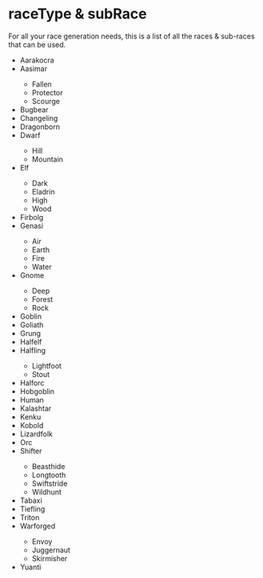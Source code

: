 <title>Race Types</title>
<link rel="stylesheet" type="text/css" href="topNav.css">
<link rel="stylesheet" type="text/css" href="style.css">
<script defer src="./modules/functions.js"></script>


# <b><span class="yellow">raceType</span> & <span class="yellow">subRace</span></b>
<p>For all your race generation needs, this is a list of all the races & sub-races that can be used.</p>
<ul>
<li><a>Aarakocra</a></li>
<li><a onclick="textHide('aasimar')">Aasimar</a></li>
<div class="showHide" id="aasimar">
	<ul>
		<li><a>Fallen</a></li>
		<li><a>Protector</a></li>
		<li><a>Scourge</a></li>
	</ul>
</div>
<li><a>Bugbear</a></li>
<li><a>Changeling</a></li>
<li><a>Dragonborn</a></li>
<li><a onclick="textHide('dwarf')">Dwarf</a></li>
<div class="showHide" id="aasimar">
	<ul>
		<li><a>Hill</a></li>
		<li><a>Mountain</a></li>
	</ul>
</div>
<li><a onclick="textHide('elf')">Elf</a></li>
<div class="showHide" id="aasimar">
	<ul>
		<li><a>Dark</a></li>
		<li><a>Eladrin</a></li>
		<li><a>High</a></li>
		<li><a>Wood</a></li>
	</ul>
</div>
<li><a>Firbolg</a></li>
<li><a onclick="textHide('genasi')">Genasi</a></li>
<div class="showHide" id="aasimar">
	<ul>
		<li><a>Air</a></li>
		<li><a>Earth</a></li>
		<li><a>Fire</a></li>
		<li><a>Water</a></li>
	</ul>
</div>
<li><a onclick="textHide('gnome')">Gnome</a></li>
<div class="showHide" id="aasimar">
	<ul>
		<li><a>Deep</a></li>
		<li><a>Forest</a></li>
		<li><a>Rock</a></li>
	</ul>
</div>
<li><a>Goblin</a></li>
<li><a>Goliath</a></li>
<li><a>Grung</a></li>
<li><a>Halfelf</a></li>
<li><a onclick="textHide('halfling')">Halfling</a></li>
<div class="showHide" id="aasimar">
	<ul>
		<li><a>Lightfoot</a></li>
		<li><a>Stout</a></li>
	</ul>
</div>
<li><a>Halforc</a></li>
<li><a>Hobgoblin</a></li>
<li><a>Human</a></li>
<li><a>Kalashtar</a></li>
<li><a>Kenku</a></li>
<li><a>Kobold</a></li>
<li><a>Lizardfolk</a></li>
<li><a>Orc</a></li>
<li><a onclick="textHide('shifter')">Shifter</a></li>
<div class="showHide" id="aasimar">
	<ul>
		<li><a>Beasthide</a></li>
		<li><a>Longtooth</a></li>
		<li><a>Swiftstride</a></li>
		<li><a>Wildhunt</a></a></li>
	</ul>
</div>
<li><a>Tabaxi</a></li>
<li><a>Tiefling</a></li>
<li><a>Triton</a></li>
<li><a onclick="textHide('warforged')">Warforged</a></li>
<div class="showHide" id="aasimar">
	<ul>
		<li><a>Envoy</a></li>
		<li><a>Juggernaut</a></li>
		<li><a>Skirmisher</a></li>
	</ul>
</div>
<li><a>Yuanti</a></li>
</ul>
